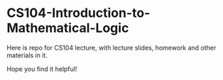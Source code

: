 # CS104-Introduction-to-Mathematical-Logic
Here is repo for CS104 lecture, with lecture slides, homework and other materials in it.

Hope you find it helpful!
